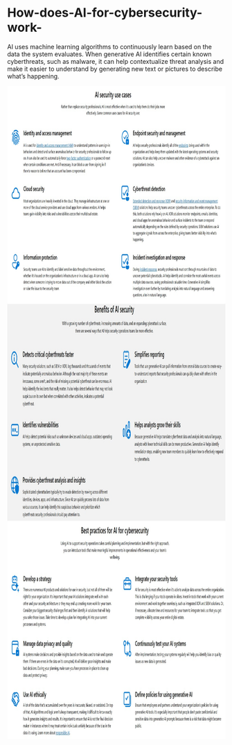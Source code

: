 # How-does-AI-for-cybersecurity-work-
AI uses machine learning algorithms to continuously learn based on the data the system evaluates. When generative AI identifies certain known cyberthreats, such as malware, it can help contextualize threat analysis and make it easier to understand by generating new text or pictures to describe what’s happening.


<img src="Screenshot_1.jpg" alt="Girl in a jacket" width="750" height="500">
<img src="Screenshot_2.jpg" alt="Girl in a jacket" width="750" height="500">
<img src="Screenshot_4.jpg" alt="Girl in a jacket" width="750" height="500">
